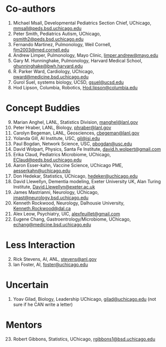 # Co-authors
1. Michael Msall, Developmental Pediatrics Section Chief, UChicago, mmsall@peds.bsd.uchicago.edu 
2. Peter Smith, Pediatrics Autism, UChicago, psmith2@peds.bsd.uchicago.edu 
3. Fernando Martinez, Pulmonology, Weil Cornell, fjm2003@med.cornell.edu 
4. Andrew Limper, Pulmonology, Mayo Clinic, limper.andrew@mayo.edu 
5. Gary M. Hunninghake, Pulmonology, Harvard Medical School, ghunninghake@bwh.harvard.edu 
6. R. Parker Ward, Cardiology, UChicago, pward@medicine.bsd.uchicago.edu 
7. Gurol Suel, systems biology, UCSD, gsuel@ucsd.edu 
8. Hod Lipson, Columbia, Robotics, Hod.lipson@columbia.edu

# Concept Buddies
9. Marian Anghel, LANL, Statistics Division, manghel@lanl.gov 
10. Peter Hraber, LANL, Biology, phraber@lanl.gov 
11. Carolyn Begeman, LANL, Geosciences, cbegeman@lanl.gov 
12. Yolanda Gill, AI Institute, USC, gil@isi.edu 
13. Paul Bogdan, Network Science, USC, pbogdan@usc.edu 
14. David Wolpart, Physics, Santa Fe Institute, david.h.wolpert@gmail.com
15. Erika Claud, Pediatrics Microbiome, UChicago, EClaud@peds.bsd.uchicago.edu 
16. Aaron Esser-kahn, Vaccine Science, UChicago PME, aesserkahn@uchicago.edu 
17. Don Hedekar, Statistics, UChicago, hedeker@uchicago.edu 
18. David Llewellyn, Dementia modeling, Exeter University UK, Alan Turing Institute, David.Llewellyn@exeter.ac.uk
19. James Mastrianni, Neurology, UChicago, jmast@neurology.bsd.uchicago.edu 
20. Kenneth Rockwood, Neurology, Dalhousie University, Kenneth.Rockwood@dal.ca 
21. Alex Leow, Psychiatry, UIC, alexfeuillet@gmail.com
22. Eugene Chang, Gastroentrology/Microbiome, UChicago, echang@medicine.bsd.uchicago.edu 

# Less Interaction
2. Rick Stevens, AI, ANL, stevens@anl.gov 
3. Ian Foster, AI, foster@uchicago.edu 

# Uncertain

1. Yoav Gilad, Biology, Leadership UChicago, gilad@uchicago.edu  (not sure if he CAN write a letter)


# Mentors
23. Robert Gibbons, Statistics, UChicago, rgibbons1@bsd.uchicago.edu 